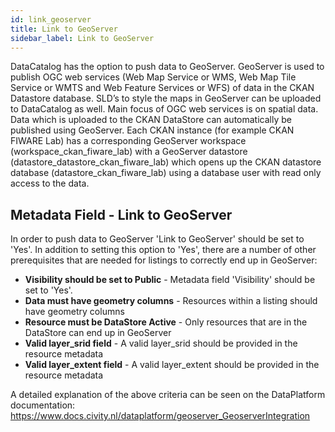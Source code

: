 ```yaml
---
id: link_geoserver
title: Link to GeoServer
sidebar_label: Link to GeoServer
---
```


DataCatalog has the option to push data to GeoServer. GeoServer is used to publish OGC web services (Web Map Service or WMS, Web Map Tile Service or WMTS and Web Feature Services or WFS) of data in the CKAN Datastore database. SLD’s to style the maps in GeoServer can be uploaded to DataCatalog as well. Main focus of OGC web services is on spatial data. Data which is uploaded to the CKAN DataStore can automatically be published using GeoServer. Each CKAN instance (for example CKAN FIWARE Lab) has a corresponding GeoServer workspace (workspace_ckan_fiware_lab) with a GeoServer datastore (datastore_datastore_ckan_fiware_lab) which opens up the CKAN datastore database (datastore_ckan_fiware_lab) using a database user with read only access to the data.

## Metadata Field - Link to GeoServer

In order to push data to GeoServer 'Link to GeoServer' should be set to 'Yes'. In addition to setting this option to 'Yes', there are a number of other prerequisites that are needed for listings to correctly end up in GeoServer:

- **Visibility should be set to Public** - Metadata field 'Visibility' should be set to 'Yes'.
- **Data must have geometry columns** - Resources within a listing should have geometry columns
- **Resource must be DataStore Active** - Only resources that are in the DataStore can end up in GeoServer
- **Valid layer_srid field** - A valid layer_srid should be provided in the resource metadata
- **Valid layer_extent field** - A valid layer_extent should be provided in the resource metadata

A detailed explanation of the above criteria can be seen on the DataPlatform documentation:
https://www.docs.civity.nl/dataplatform/geoserver_GeoserverIntegration
